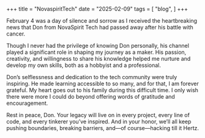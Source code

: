 +++
title = "NovaspiritTech"
date = "2025-02-09"
tags = [
    "blog",
]
+++

February 4 was a day of silence and sorrow as I received the heartbreaking news that Don from NovaSpirit Tech had passed away after his battle with cancer.

Though I never had the privilege of knowing Don personally, his channel played a significant role in shaping my journey as a maker. His passion, creativity, and willingness to share his knowledge helped me nurture and develop my own skills, both as a hobbyist and a professional.

Don’s selflessness and dedication to the tech community were truly inspiring. He made learning accessible to so many, and for that, I am forever grateful. My heart goes out to his family during this difficult time. I only wish there were more I could do beyond offering words of gratitude and encouragement.

Rest in peace, Don. Your legacy will live on in every project, every line of code, and every tinkerer you’ve inspired. And in your honor, we’ll all keep pushing boundaries, breaking barriers, and—of course—hacking till it Hertz.

